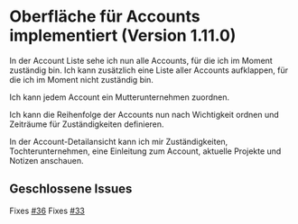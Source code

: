 # Oberfläche für Accounts implementiert (Version 1.11.0)

In der Account Liste sehe ich nun alle Accounts, für die ich im Moment zuständig bin. Ich kann zusätzlich eine Liste aller Accounts aufklappen, für die ich im Moment nicht zuständig bin.

Ich kann jedem Account ein Mutterunternehmen zuordnen.

Ich kann die Reihenfolge der Accounts nun nach Wichtigkeit ordnen und Zeiträume für Zuständigkeiten definieren.

In der Account-Detailansicht kann ich mir Zuständigkeiten, Tochterunternehmen, eine Einleitung zum Account, aktuelle Projekte und Notizen anschauen.

## Geschlossene Issues

Fixes [#36](https://github.com/cabcookie/personal-crm/issues/36)
Fixes [#33](https://github.com/cabcookie/personal-crm/issues/33)
